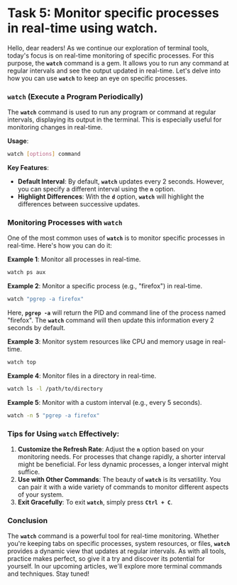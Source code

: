 # Task 5: Monitor specific processes in real-time using watch.

Hello, dear readers! As we continue our exploration of terminal tools, today's focus is on real-time monitoring of specific processes. For this purpose, the **`watch`** command is a gem. It allows you to run any command at regular intervals and see the output updated in real-time. Let's delve into how you can use **`watch`** to keep an eye on specific processes.

### **`watch` (Execute a Program Periodically)**

The **`watch`** command is used to run any program or command at regular intervals, displaying its output in the terminal. This is especially useful for monitoring changes in real-time.

**Usage**:

```bash
watch [options] command
```

**Key Features**:

- **Default Interval**: By default, **`watch`** updates every 2 seconds. However, you can specify a different interval using the **`n`** option.
- **Highlight Differences**: With the **`d`** option, **`watch`** will highlight the differences between successive updates.

### **Monitoring Processes with `watch`**

One of the most common uses of **`watch`** is to monitor specific processes in real-time. Here's how you can do it:

**Example 1**: Monitor all processes in real-time.

```bash
watch ps aux
```

**Example 2**: Monitor a specific process (e.g., "firefox") in real-time.

```bash
watch "pgrep -a firefox"
```

Here, **`pgrep -a`** will return the PID and command line of the process named "firefox". The **`watch`** command will then update this information every 2 seconds by default.

**Example 3**: Monitor system resources like CPU and memory usage in real-time.

```bash
watch top
```

**Example 4**: Monitor files in a directory in real-time.

```bash
watch ls -l /path/to/directory
```

**Example 5**: Monitor with a custom interval (e.g., every 5 seconds).

```bash
watch -n 5 "pgrep -a firefox"
```

### **Tips for Using `watch` Effectively:**

1. **Customize the Refresh Rate**: Adjust the **`n`** option based on your monitoring needs. For processes that change rapidly, a shorter interval might be beneficial. For less dynamic processes, a longer interval might suffice.
2. **Use with Other Commands**: The beauty of **`watch`** is its versatility. You can pair it with a wide variety of commands to monitor different aspects of your system.
3. **Exit Gracefully**: To exit **`watch`**, simply press **`Ctrl + C`**.

### **Conclusion**

The **`watch`** command is a powerful tool for real-time monitoring. Whether you're keeping tabs on specific processes, system resources, or files, **`watch`** provides a dynamic view that updates at regular intervals. As with all tools, practice makes perfect, so give it a try and discover its potential for yourself. In our upcoming articles, we'll explore more terminal commands and techniques. Stay tuned!